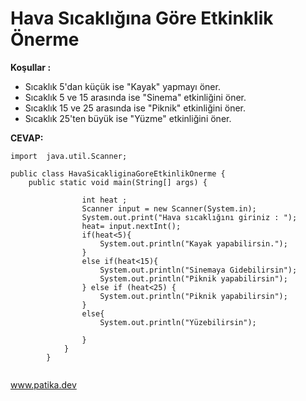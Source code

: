 # Hava Sıcaklığına Göre Etkinklik Önerme

**Koşullar :**

* Sıcaklık 5'dan küçük ise "Kayak" yapmayı öner.
* Sıcaklık 5 ve 15 arasında ise "Sinema" etkinliğini öner.
* Sıcaklık 15 ve 25 arasında ise "Piknik" etkinliğini öner.
* Sıcaklık 25'ten büyük ise "Yüzme" etkinliğini öner.

**CEVAP:**
```
import  java.util.Scanner;

public class HavaSicakliginaGoreEtkinlikOnerme {
    public static void main(String[] args) {

                int heat ;
                Scanner input = new Scanner(System.in);
                System.out.print("Hava sıcaklığını giriniz : ");
                heat= input.nextInt();
                if(heat<5){
                    System.out.println("Kayak yapabilirsin.");
                }
                else if(heat<15){
                    System.out.println("Sinemaya Gidebilirsin");
                    System.out.println("Piknik yapabilirsin");
                } else if (heat<25) {
                    System.out.println("Piknik yapabilirsin");
                }
                else{
                    System.out.println("Yüzebilirsin");

                }
            }
        }


```
www.patika.dev
